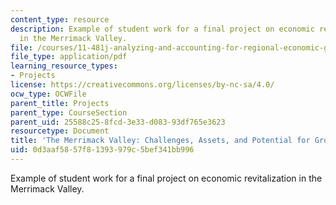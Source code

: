 ```yaml
---
content_type: resource
description: Example of student work for a final project on economic revitalization
  in the Merrimack Valley.
file: /courses/11-481j-analyzing-and-accounting-for-regional-economic-growth-spring-2009/0d3aaf5857f81393979c5bef341bb996_MIT11_481Js09_project01.pdf
file_type: application/pdf
learning_resource_types:
- Projects
license: https://creativecommons.org/licenses/by-nc-sa/4.0/
ocw_type: OCWFile
parent_title: Projects
parent_type: CourseSection
parent_uid: 25588c25-8fcd-3e33-d083-93df765e3623
resourcetype: Document
title: 'The Merrimack Valley: Challenges, Assets, and Potential for Growth'
uid: 0d3aaf58-57f8-1393-979c-5bef341bb996
---
```

Example of student work for a final project on economic revitalization in the Merrimack Valley.